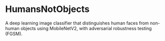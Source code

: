 # HumansNotObjects
A deep learning image classifier that distinguishes human faces from non-human objects using MobileNetV2, with adversarial robustness testing (FGSM).
